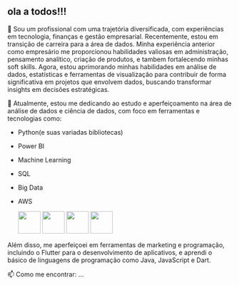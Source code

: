 ## ola a todos!!!


🔭 Sou um profissional com uma trajetória diversificada, com experiências em tecnologia, finanças e gestão empresarial. Recentemente, estou em transição de carreira para a área de dados. Minha experiência anterior como empresário me proporcionou habilidades valiosas em administração, pensamento analítico, criação de produtos, e tambem fortalecendo minhas soft skills. Agora, estou aprimorando minhas habilidades em análise de dados, estatísticas e ferramentas de visualização para contribuir de forma significativa em projetos que envolvem dados, buscando transformar insights em decisões estratégicas.

🌱 Atualmente, estou me dedicando ao estudo e aperfeiçoamento na área de análise de dados e ciência de dados, com foco em ferramentas e tecnologias como:

- Python(e suas variadas bibliotecas)
- Power BI
- Machine Learning
- SQL
- Big Data
- AWS

  
  <img widht="50" height="50" src="https://cdn.jsdelivr.net/gh/devicons/devicon@latest/icons/amazonwebservices/amazonwebservices-original-wordmark.svg" /> 
  <img widht="50" height="50"  src="https://cdn.jsdelivr.net/gh/devicons/devicon@latest/icons/python/python-original.svg" />
  <img widht="50" height="50" src="https://cdn.jsdelivr.net/gh/devicons/devicon@latest/icons/dart/dart-original.svg" />
  <img widht="50" height="50" src="https://cdn.jsdelivr.net/gh/devicons/devicon@latest/icons/azuresqldatabase/azuresqldatabase-original.svg" />
          
          
          
          
  

Além disso, me aperfeiçoei em ferramentas de marketing e programação, incluindo o Flutter para o desenvolvimento de aplicativos, e aprendi o básico de linguagens de programação como Java, JavaScript e Dart.

📫 Como me encontrar: ...
